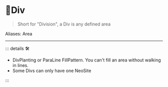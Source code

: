 # 🔻<via>Div</via>

> Short for "Division", a Div is any defined area

Aliases: Area

---

<!-- =================================================== -->
<!-- =================================================== -->
<!-- =================================================== -->
<!-- =================================================== -->
<!-- =================================================== -->
::: details 🛠

- DivPlanting or ParaLine FillPattern. You can't fill an area without walking in lines.
- Some Divs can only have one NeoSite

:::
